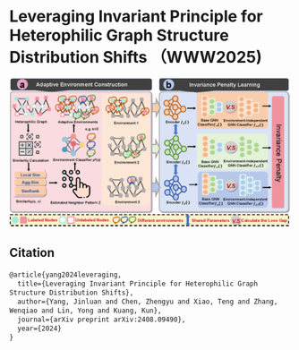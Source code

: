 # Leveraging Invariant Principle for Heterophilic Graph Structure Distribution Shifts （WWW2025)

![framework](images/framework.png)

## Citation
```
@article{yang2024leveraging,
  title={Leveraging Invariant Principle for Heterophilic Graph Structure Distribution Shifts},
  author={Yang, Jinluan and Chen, Zhengyu and Xiao, Teng and Zhang, Wenqiao and Lin, Yong and Kuang, Kun},
  journal={arXiv preprint arXiv:2408.09490},
  year={2024}
}

```
